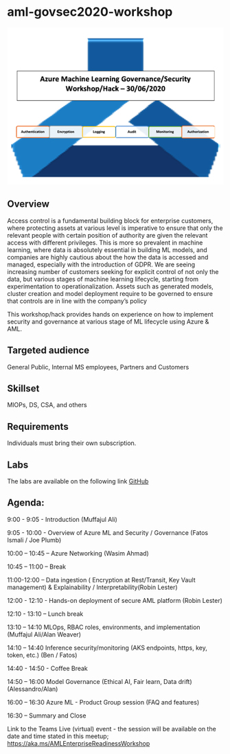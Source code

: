 # aml-govsec2020-workshop


![alt text](img/img1.png)

## Overview

Access control is a fundamental building block for enterprise customers, where protecting assets at various level is imperative to ensure that only the relevant people with certain position of authority are given the relevant access with different privileges. This is more so prevalent in machine learning, where data is absolutely essential in building ML models, and companies are highly cautious about the how the data is accessed and managed, especially with the introduction of GDPR.  We are seeing increasing number of customers seeking for explicit control of not only the data, but various stages of machine learning lifecycle, starting from experimentation to operationalization. Assets such as generated models, cluster creation and model deployment require to be governed to ensure that controls are in line with the company’s policy

This workshop/hack provides hands on experience on how to implement security and governance at various stage of ML lifecycle using Azure & AML.


## Targeted audience
General Public, Internal MS employees, Partners and Customers 

## Skillset  
MlOPs, DS, CSA, and others


## Requirements
Individuals must bring their own subscription.



## Labs 

The labs are available on the following link [GitHub](https://github.com/mufajjul/aml-govsec2020-workshop/labs)


##  Agenda:

9:00 - 9:05 - Introduction (Muffajul Ali)

9:05 - 10:00 - Overview of Azure ML and Security / Governance (Fatos Ismali / Joe Plumb)

10:00 – 10:45 – Azure Networking (Wasim Ahmad)

10:45 – 11:00 – Break

11:00-12:00 – Data ingestion ( Encryption at Rest/Transit, Key Vault management) & Explainability / Interpretability(Robin Lester)

12:00 - 12:10 - Hands-on deployment of secure AML platform (Robin Lester)

12:10 - 13:10 – Lunch break

13:10 – 14:10 MLOps, RBAC roles, environments, and implementation (Muffajul Ali/Alan Weaver)

14:10 – 14:40 Inference security/monitoring (AKS endpoints, https, key, token, etc.) (Ben / Fatos)

14:40 - 14:50 - Coffee Break

14:50 – 16:00 Model Governance (Ethical AI, Fair learn, Data drift) (Alessandro/Alan)

16:00 – 16:30 Azure ML - Product Group session (FAQ and features)

16:30 – Summary and Close

Link to the Teams Live (virtual) event - the session will be available on the date and time stated in this meetup;
https://aka.ms/AMLEnterpriseReadinessWorkshop


